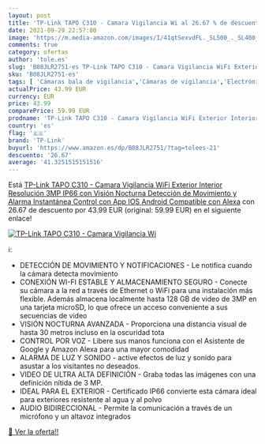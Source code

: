 ```yaml
---
layout: post
title: 'TP-Link TAPO C310 - Camara Vigilancia Wi al 26.67 % de descuento'
date: 2021-09-29 22:57:00
image: 'https://m.media-amazon.com/images/I/41qtSexvdFL._SL500_._SL400_.jpg'
comments: true
category: ofertas
author: 'tole.es'
slug: 'B08JLR2751-es TP-Link TAPO C310 - Camara Vigilancia WiFi Exterior...'
sku: 'B08JLR2751-es'
tags: [ 'Cámaras bala de vigilancia','Cámaras de vigilancia','Electrónica','Fotografía y videocámaras','android','tp-link', ]
actualPrice: 43.99 EUR
currency: EUR
price: 43.99
comparePrice: 59.99 EUR
prodname: 'TP-Link TAPO C310 - Camara Vigilancia WiFi Exterior Interior Resolución 3MP  IP66 con Visión Nocturna  Detección de Movimiento y Alarma Instantánea  Control con App IOS  Android  Compatible con Alexa'
country: 'es'
flag: '🇪🇸'
brand: 'TP-Link'
buyurl: 'https://www.amazon.es/dp/B08JLR2751/?tag=tolees-21'
descuento: '26.67'
average: '41.3251515151516'
---
```


Está [TP-Link TAPO C310 - Camara Vigilancia WiFi Exterior Interior Resolución 3MP  IP66 con Visión Nocturna  Detección de Movimiento y Alarma Instantánea  Control con App IOS  Android  Compatible con Alexa](https://www.amazon.es/dp/B08JLR2751/?tag=tolees-21) con 26.67 de descuento por 43.99 EUR (original: 59.99 EUR) en el siguiente enlace!

[![TP-Link TAPO C310 - Camara Vigilancia Wi](https://m.media-amazon.com/images/I/41qtSexvdFL._SL500_._SL400_.jpg)](https://www.amazon.es/dp/B08JLR2751/?tag=tolees-21)

ℹ️:

- DETECCIÓN DE MOVIMIENTO Y NOTIFICACIONES - Le notifica cuando la cámara detecta movimiento
- CONEXIÓN WI-FI ESTABLE Y ALMACENAMIENTO SEGURO - Conecte su cámara a la red a través de Ethernet o WiFi para una instalación más flexible. Además almacena localmente hasta 128 GB de video de 3MP en una tarjeta microSD, lo que ofrece un acceso conveniente a sus secuencias de video
- VISIÓN NOCTURNA AVANZADA - Proporciona una distancia visual de hasta 30 metros incluso en la oscuridad tota
- CONTROL POR VOZ - Libere sus manos funciona con el Asistente de Google y Amazon Alexa para una mayor comodidad
- ALARMA DE LUZ Y SONIDO - active efectos de luz y sonido para asustar a los visitantes no deseados.
- VIDEO DE ULTRA ALTA DEFINICIÓN - Graba todas las imágenes con una definición nítida de 3 MP.
- IDEAL PARA EL EXTERIOR - Certificado IP66 convierte esta cámara ideal para exteriores resistente al agua y al polvo
- AUDIO BIDIRECCIONAL - Permite la comunicación a través de un micrófono y un altavoz integrados

[🛒 Ver la oferta!!](https://www.amazon.es/dp/B08JLR2751/?tag=tolees-21)
